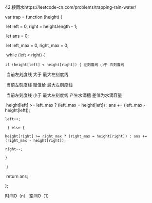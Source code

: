 42.接雨水https://leetcode-cn.com/problems/trapping-rain-water/

var trap = function (height) {

​	 let left = 0, right = height.length - 1;

​	 let ans = 0;

​	 let left_max = 0, right_max = 0;

​	 while (left < right) {

  	if (height[left] < height[right]) { 左刻度线 小于 右刻度线

​		当前左刻度线 大于 最大左刻度线 

​		当前左刻度线 赋值给 最大左刻度线

​		当前左刻度线 小于 最大左刻度线 产生水滴槽 差值为水滴容量

​		height[left] >= left_max ? (left_max = height[left]) : ans += (left_max - height[left]);

   	left++;

 	 } else {

   	height[right] >= right_max ? (right_max = height[right]) : ans += (right_max - height[right]);

   	right--;

  	}

​	 }

​	 return ans;

};

时间O（n） 空间O（1）

